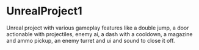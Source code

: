 # UnrealProject1

Unreal project with various gameplay features like a double jump, a door actionable with projectiles, enemy ai, a dash with a cooldown, a magazine and ammo pickup, an enemy turret and ui and sound to close it off. 

